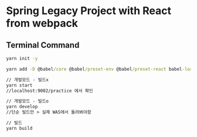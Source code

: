# Spring Legacy Project with React from webpack

## Terminal Command

```cmd
yarn init -y

yarn add -D @babel/core @babel/preset-env @babel/preset-react babel-loader css-loader html-loader html-webpack-plugin mini-css-extract-plugin node-sass react react-dom sass-loader style-loader webpack webpack-cli webpack-dev-server file-loader url-loader remove-files-webpack-plugin
```

```txt
// 개발모드 - 빌드x
yarn start
//localhost:9002/practice 에서 확인

// 개발모드 - 빌드o
yarn develop
//단순 빌드만 > 실제 WAS에서 돌려봐야함

// 빌드
yarn build
```
